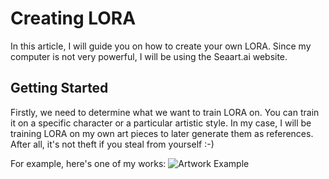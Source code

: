 # Creating LORA

In this article, I will guide you on how to create your own LORA. Since my computer is not very powerful, I will be using the Seaart.ai website.

## Getting Started

Firstly, we need to determine what we want to train LORA on. You can train it on a specific character or a particular artistic style. In my case, I will be training LORA on my own art pieces to later generate them as references. After all, it's not theft if you steal from yourself :-)

For example, here's one of my works:
![Artwork Example](https://i.ibb.co/3mTxWGw/78-LLFZs5-Ec-I.jpg)

